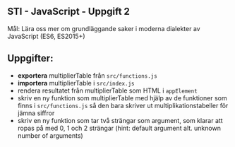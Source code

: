 ## STI - JavaScript - Uppgift 2

Mål: Lära oss mer om grundläggande saker i moderna dialekter av JavaScript (ES6, ES2015+)

## Uppgifter:

- __exportera__ multiplierTable från `src/functions.js`
- __importera__ multiplierTable i `src/index.js`
- rendera resultatet från multiplierTable som HTML i `appElement`
- skriv en ny funktion som multiplierTable med hjälp av de funktioner som finns i `src/functions.js` så den bara skriver ut multiplikationstabeller för jämna siffror
- skriv en ny funktion som tar två strängar som argument, som klarar att ropas på med 0, 1 och 2 strängar (hint: default argument alt. unknown number of arguments)
